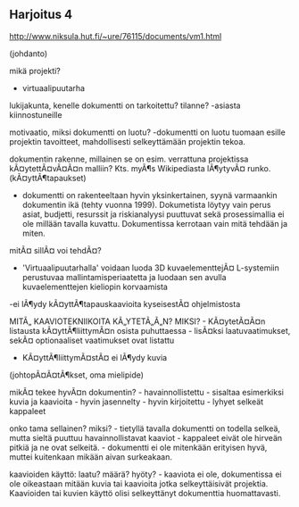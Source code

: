 ﻿## Harjoitus 4


http://www.niksula.hut.fi/~ure/76115/documents/vm1.html

(johdanto)


mikä projekti?
- virtuaalipuutarha


lukijakunta, kenelle dokumentti on tarkoitettu?
tilanne?
-asiasta kiinnostuneille

motivaatio, miksi dokumentti on luotu?
-dokumentti on luotu tuomaan esille projektin tavoitteet, mahdollisesti selkeyttämään projektin tekoa.

dokumentin rakenne, millainen se on esim. verrattuna projektissa kÃ¤ytettÃ¤vÃ¤Ã¤n malliin? Kts. myÃ¶s Wikipediasta lÃ¶ytyvÃ¤ runko.
(kÃ¤yttÃ¶tapaukset)
- dokumentti on rakenteeltaan hyvin yksinkertainen, syynä varmaankin dokumentin ikä (tehty vuonna 1999). Dokumetista löytyy vain perus asiat, budjetti, resurssit ja riskianalyysi puuttuvat sekä prosessimallia ei ole millään tavalla kuvattu.
Dokumentissa kerrotaan vain mitä tehdään ja miten.

mitÃ¤ sillÃ¤ voi tehdÃ¤?
- 'Virtuaalipuutarhalla' voidaan luoda 3D kuvaelementtejÃ¤ L-systemiin perustuvaa mallintamisperiaatetta ja luodaan sen avulla kuvaelementtejen kieliopin korvaamista

-ei lÃ¶ydy kÃ¤yttÃ¶tapauskaavioita kyseisestÃ¤ ohjelmistosta

MITÃ„ KAAVIOTEKNIIKOITA KÃ„YTETÃ„Ã„N? MIKSI?
	- KÃ¤ytetÃ¤Ã¤n listausta kÃ¤yttÃ¶liittymÃ¤n osista puhuttaessa
	- lisÃ¤ksi laatuvaatimukset, sekÃ¤ optionaaliset vaatimukset ovat listattu

	

- KÃ¤yttÃ¶liittymÃ¤stÃ¤ ei lÃ¶ydy kuvia


(johtopÃ¤Ã¤tÃ¶kset, oma mielipide)

mikÃ¤ tekee hyvÃ¤n dokumentin?
	- havainnollistettu
		- sisaltaa esimerkiksi kuvia ja kaavioita
	- hyvin jasennelty
	- hyvin kirjoitettu 
	- lyhyet selkeät kappaleet

	
onko tama sellainen? miksi?
	- tietyllä tavalla dokumentti on todella selkeä, mutta sieltä puuttuu havainnollistavat kaaviot
	- kappaleet eivät ole hirveän pitkiä ja ne ovat selkeitä.
	- dokumentti ei ole mitenkään erityisen hyvä, muttei kuitenkaan mikään aivan surkeakaan.


	
kaavioiden käyttö: laatu? määrä? hyöty?
	- kaaviota ei ole, dokumentissa ei ole oikeastaan mitään kuvia tai kaavioita jotka selkeyttäisivät projektia. Kaavioiden tai kuvien käyttö olisi selkeyttänyt dokumenttia huomattavasti.
